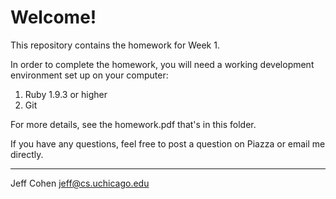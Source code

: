 # Welcome!

This repository contains the homework for Week 1.

In order to complete the homework, you will need a working development environment set up on your computer:

1. Ruby 1.9.3 or higher
2. Git

For more details, see the homework.pdf that's in this folder.

If you have any questions, feel free to post a question on Piazza or email me directly.

---

Jeff Cohen
jeff@cs.uchicago.edu

